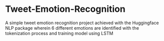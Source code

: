 # Tweet-Emotion-Recognition
A simple tweet emotion recognition project achieved with the Huggingface NLP package wherein 6 different emotions are identified with the tokenization process and training model using LSTM
